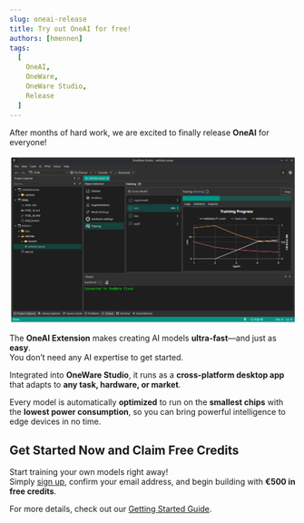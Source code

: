 ```yaml
---
slug: oneai-release
title: Try out OneAI for free!
authors: [hmennen]
tags:
  [
    OneAI,
    OneWare,
    OneWare Studio,
    Release
  ]
---
```


After months of hard work, we are excited to finally release **OneAI** for everyone!

![OneAI Training](img/oneai.png)

<!-- truncate -->

The **OneAI Extension** makes creating AI models **ultra-fast**—and just as **easy**.  
You don’t need any AI expertise to get started.  

Integrated into **OneWare Studio**, it runs as a **cross-platform desktop app** that adapts to **any task, hardware, or market**.  

Every model is automatically **optimized** to run on the **smallest chips** with the **lowest power consumption**, so you can bring powerful intelligence to edge devices in no time.  

## Get Started Now and Claim Free Credits

Start training your own models right away!  
Simply [sign up](https://cloud.one-ware.com/Acccount/Register), confirm your email address, and begin building with **€500 in free credits**.

For more details, check out our [Getting Started Guide](/docs/one-ai/get-started).

